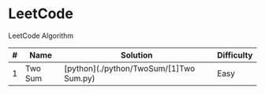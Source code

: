 # LeetCode

LeetCode Algorithm


| # | Name | Solution | Difficulty  |
| --- | --- | --- | --- |
| 1 | Two Sum | [python](./python/TwoSum/[1]Two Sum.py) | Easy |
